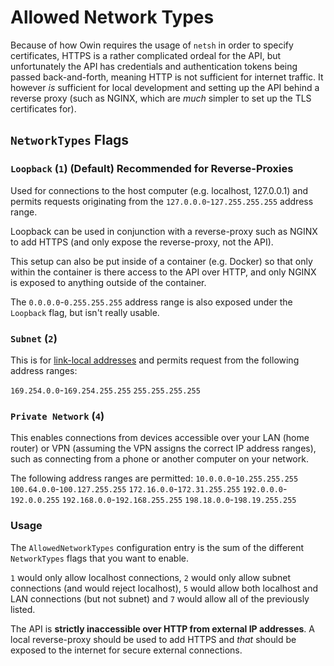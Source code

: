 # Allowed Network Types

Because of how Owin requires the usage of `netsh` in order to specify certificates, HTTPS is a rather complicated ordeal for the API, but unfortunately the API has credentials and authentication tokens being passed back-and-forth, meaning HTTP is not sufficient for internet traffic. It however _is_ sufficient for local development and setting up the API behind a reverse proxy (such as NGINX, which are _much_ simpler to set up the TLS certificates for).

## `NetworkTypes` Flags

### `Loopback` (`1`) (Default) **Recommended for Reverse-Proxies**

Used for connections to the host computer (e.g. localhost, 127.0.0.1) and permits requests originating from the `127.0.0.0`-`127.255.255.255` address range.

Loopback can be used in conjunction with a reverse-proxy such as NGINX to add HTTPS (and only expose the reverse-proxy, not the API).

This setup can also be put inside of a container (e.g. Docker) so that only within the container is there access to the API over HTTP, and only NGINX is exposed to anything outside of the container.

The `0.0.0.0`-`0.255.255.255` address range is also exposed under the `Loopback` flag, but isn't really usable.

### `Subnet` (`2`)

This is for [link-local addresses](https://en.wikipedia.org/wiki/Link-local_address) and permits request from the following address ranges:

`169.254.0.0`-`169.254.255.255`
`255.255.255.255`

### `Private Network` (`4`)

This enables connections from devices accessible over your LAN (home router) or VPN (assuming the VPN assigns the correct IP address ranges), such as connecting from a phone or another computer on your network.

The following address ranges are permitted:
`10.0.0.0`-`10.255.255.255`
`100.64.0.0`-`100.127.255.255`
`172.16.0.0`-`172.31.255.255`
`192.0.0.0`-`192.0.0.255`
`192.168.0.0`-`192.168.255.255`
`198.18.0.0`-`198.19.255.255`

### Usage

The `AllowedNetworkTypes` configuration entry is the sum of the different `NetworkTypes` flags that you want to enable.

`1` would only allow localhost connections, `2` would only allow subnet connections (and would reject localhost), `5` would allow both localhost and LAN connections (but not subnet) and `7` would allow all of the previously listed.

The API is **strictly inaccessible over HTTP from external IP addresses**. A local reverse-proxy should be used to add HTTPS and _that_ should be exposed to the internet for secure external connections.